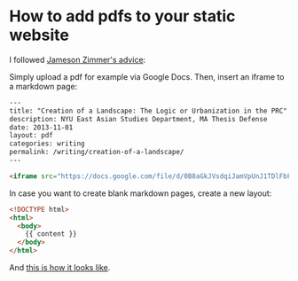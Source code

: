 # How to add pdfs to your static website

I followed [Jameson Zimmer's advice](http://jamesonzimmer.com/simple-pdf-embed-for-jekyll/):

Simply upload a pdf for example via Google Docs. Then, insert an iframe to a markdown page:

```html
---
title: "Creation of a Landscape: The Logic or Urbanization in the PRC"
description: NYU East Asian Studies Department, MA Thesis Defense
date: 2013-11-01
layout: pdf
categories: writing
permalink: /writing/creation-of-a-landscape/
---

<iframe src="https://docs.google.com/file/d/0B8aGkJVsdqiJamVpUnJ1TDlFbFU/preview" width="100%" height="100%"></iframe>
```

In case you want to create blank markdown pages, create a new layout:

```html
<!DOCTYPE html>
<html>
  <body>
    {{ content }}
  </body>
</html>
```

And [this is how it looks like](https://moxpower.github.io/cv/).
